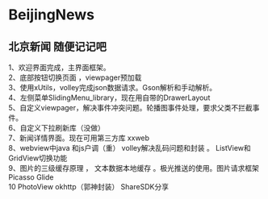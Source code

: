 BeijingNews
====
北京新闻
随便记记吧
----
1、欢迎界面完成，主界面框架。<br>
2、底部按钮切换页面 ，viewpager预加载<br>
3、使用xUtils，volley完成json数据请求。Gson解析和手动解析。<br>
4、左侧菜单SlidingMenu_library，现在用自带的DrawerLayout <br>
5、自定义viewpager，解决事件冲突问题。轮播图事件处理，要求父类不拦截事件。<br>
6、自定义下拉刷新库（没做）<br>
7、新闻详情界面。现在可用第三方库 xxweb <br>
8、webview中java 和js户调（重） volley解决乱码问题和封装 。 ListView和GridView切换功能<br>
9、图片的三级缓存原理 ， 文本数据本地缓存 。极光推送的使用。图片请求框架Picasso Glide<br>
10 PhotoView okhttp（郭神封装） ShareSDK分享  <br>

